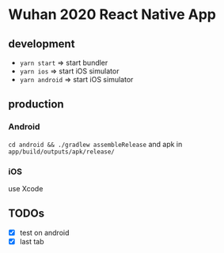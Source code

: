 # Wuhan 2020 React Native App

## development

* `yarn start` => start bundler
* `yarn ios` => start iOS simulator
* `yarn android` => start iOS simulator

## production

### Android

`cd android && ./gradlew assembleRelease` and apk in `app/build/outputs/apk/release/`


### iOS

use Xcode

## TODOs

* [x] test on android
* [x] last tab
